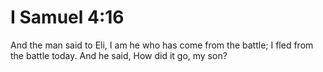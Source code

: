 # I Samuel 4:16

And the man said to Eli, I am he who has come from the battle; I fled from the battle today. And he said, How did it go, my son?
